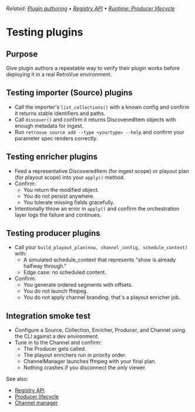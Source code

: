 _Related: [Plugin authoring](PluginAuthoring.md) • [Registry API](RegistryAPI.md) • [Runtime: Producer lifecycle](../runtime/ProducerLifecycle.md)_

# Testing plugins

## Purpose

Give plugin authors a repeatable way to verify their plugin works before deploying it in a real RetroVue environment.

## Testing importer (Source) plugins

- Call the importer's `list_collections()` with a known config and confirm it returns stable identifiers and paths.
- Call `discover()` and confirm it returns DiscoveredItem objects with enough metadata for ingest.
- Run `retrovue source add --type <yourtype> --help` and confirm your parameter spec renders correctly.

## Testing enricher plugins

- Feed a representative DiscoveredItem (for ingest scope) or playout plan (for playout scope) into your `apply()` method.
- Confirm:
  - You return the modified object.
  - You do not persist anywhere.
  - You tolerate missing fields gracefully.
- Intentionally throw an error in `apply()` and confirm the orchestration layer logs the failure and continues.

## Testing producer plugins

- Call your `build_playout_plan(now, channel_config, schedule_context)` with:
  - A simulated schedule_context that represents "show is already halfway through."
  - Edge case: no scheduled content.
- Confirm:
  - You generate ordered segments with offsets.
  - You do not launch ffmpeg.
  - You do not apply channel branding; that's a playout enricher job.

## Integration smoke test

- Configure a Source, Collection, Enricher, Producer, and Channel using the CLI against a dev environment.
- Tune in to the Channel and confirm:
  - The Producer gets called.
  - The playout enrichers run in priority order.
  - ChannelManager launches ffmpeg with your final plan.
  - Nothing crashes if you disconnect the only viewer.

See also:

- [Registry API](RegistryAPI.md)
- [Producer lifecycle](../runtime/ProducerLifecycle.md)
- [Channel manager](../runtime/ChannelManager.md)
